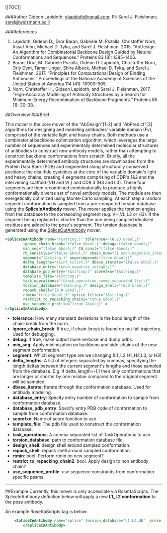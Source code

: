 [[_TOC_]]

###Author
Gideon Lapidoth; glapidoth@gmail.com; PI: Sarel J. Fleishman; sarel@weizmann.ac.il

###References


1. Lapidoth, Gideon D., Dror Baran, Gabriele M. Pszolla, Christoffer Norn, Assaf Alon, Michael D. Tyka, and Sarel J. Fleishman. 2015. “AbDesign: An Algorithm for Combinatorial Backbone Design Guided by Natural Conformations and Sequences.” Proteins 83 (8): 1385–1406.
2. Baran, Dror, M. Gabriele Pszolla, Gideon D. Lapidoth, Christoffer Norn, Orly Dym, Tamar Unger, Shira Albeck, Michael D. Tyka, and Sarel J. Fleishman. 2017. “Principles for Computational Design of Binding Antibodies.” Proceedings of the National Academy of Sciences of the United States of America 114 (41): 10900–905.
3. Norn, Christoffer H., Gideon Lapidoth, and Sarel J. Fleishman. 2017. “High-Accuracy Modeling of Antibody Structures by a Search for Minimum-Energy Recombination of Backbone Fragments.” Proteins 85 (1): 30–38.


##Overview
###Brief 

This mover is the core mover of the "AbDesign"[1-2] and "AbPredict"[3] algorithms for designing and modeling antibodies' variable domain (Fv), comprised of the variable light and heavy chains. Both methods use a combinatorial backbone optimization algorithm, which leverages the large number of sequences and experimentally determined molecular structures of antibodies to construct new antibody models, rather than attempting to construct backbone conformations from scratch. Briefly, all the experimentally determined antibody structures are downloaded from the Protein Data Bank (PDB) and segmented along structurally conserved positions: the disulfide cysteines at the core of the variable domain's light and heavy chains, creating 4 segments comprising of CDR's 1&2 and the intervening scaffold (VH and VL)  and CDR 3 (H3 and L3). These four segments are then recombined combinatorially to produce a highly conformationally diverse set of novel antibody models. The models are then energetically optimized using Monte-Carlo sampling. At each step a random segment conformation is sampled from a pre-computed torsion database using the **SpliceInAntibody** mover. The mover applies the torstion angles from the database to the corresoding segment (e.g. VH,VL,L3 or H3). If the segment being replaced is shorter than the one being sampled idealized residues are added to the pose's segment. 
The torsion database is generated using the [SpliceOutAntibody](https://www.rosettacommons.org/docs/wiki/scripting_documentation/RosettaScripts/Movers/movers_pages/SpliceOutAntibody) mover. 
```xml
<SpliceInAntibody name="(&string;)" tolerance="(0.23 &real;)"
        ignore_chain_break="(false &bool;)" debug="(false &bool;)"
        min_seg="(false &bool;)" CG_const="(false &bool;)"
        rb_sensitive="(false &bool;)" chain_num="(1 &non_negative_integer;)"
        segment="(&string;)" superimposed="(true &bool;)"
        delta_lengths="(&int_cslist;)" dbase_iterate="(false &bool;)"
        database_entry="(&non_negative_integer;)"
        database_pdb_entry="(&string;)" scorefxn="(&string;)"
        template_file="(&string;)" 
        task_operations="(&task_operation_comma_separated_list;)"
        torsion_database="(&string;)" design_shell="(6.0 &real;)"
        repack_shell="(8.0 &real;)" 
        rtmin="(true &bool;)" splice_filter="(&string;)" 
        restrict_to_repacking_chain2="(true &bool;)"
        use_sequence_profile="(true &bool;)" >
</SpliceInAntibody>
```

-   **tolerance**: How many standard deviations is the bond length of the chain-break from the norm.
-   **ignore_chain_break**: If true, if chain-break is found do not fail trajectory. Used for debugging. 
-   **debug**: If true, make output more verbose and dump pdbs.
-   **min_seg**: Apply minimization on backbone and side-chains of the new segment conformation.
-   **segment**: Which segment type are we changing (L1_L2,H1_H2,L3, or H3)
-   **delta_lengths**: A list of integers separated by commas, specifying the length deltas between the current segment's lengths and those sampled from the database. E.g. if delta_length=-1,1 then only conformations that are longer or shorter by one residue compared to the original segment will be sampled.
-   **dbase_iterate**: Iterate through the conformation database. Used for antibody modeling. 
-   **database_entry**: Specify entry number of conformation to sample from conformation database.
-   **database_pdb_entry**:  Specify entry PDB code of conformation to sample from conformation database.
-   **scorefxn**: Name of score function to use
-   **template_file**: The pdb file used to construct the conformation database.
-   **task_operations**: A comma separated list of TaskOperations to use.
-   **torsion_database**: path to conformation database file. 
-   **design_shell**: design shell around sampled conformation.
-   **repack_shell**: repack shell around sampled conformation.
-   **rtmin**: bool. Perform rtmin on new segment?
-   **restrict_to_repacking_chain2**: bool. Apply design to non antibody chain?
-   **use_sequence_profile**: use sequence constraints from conformation specific pssms.

---

##Example
Currently, this mover is only accessible via RosettaScripts. The SpliceInAntibody definition below will apply a new **L1_L2 conformation** to the pose antibody. 


An example RosettaScripts tag is below:

```xml
	<SpliceInAntibody name="splice" torsion_database="L1_L2.db"  scorefxn="ref_15" repack_shell="8" design_shell="6" template_file="template.pdb" task_operations="init" debug="0"  min_seg="1" database_entry="5" segment="L1_L2"> 
		</SpliceInAntibody>



```
